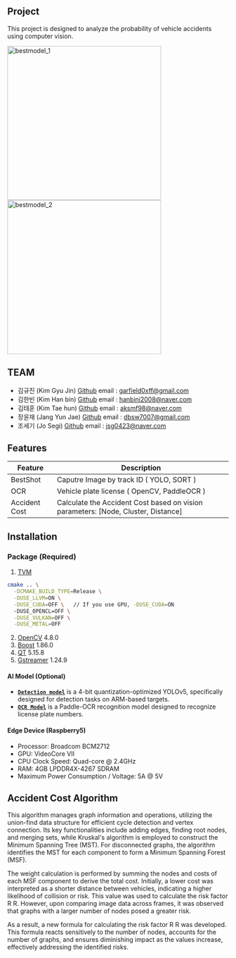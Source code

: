 ## Project
This project is designed to analyze the probability of vehicle accidents using computer vision.

<img src="https://github.com/user-attachments/assets/966650ed-8b8a-49f8-b774-9d16ede31880" alt="bestmodel_1" width="350"/>
<img src="https://github.com/user-attachments/assets/db2de0b1-84d0-42fb-9f37-5815caec8190" alt="bestmodel_2" width="350"/>


## TEAM
- 김규진 (Kim Gyu Jin) [Github](https://github.com/garfield0xff) email : garfield0xff@gmail.com
- 김한빈 (Kim Han bin) [Github](https://github.com/hanbeen00)
email : hanbini2008@naver.com
- 김태훈 (Kim Tae hun) [Github](http://github.com/aksmf98)
email : aksmf98@naver.com
- 장윤재 (Jang Yun Jae) [Github](http://github.com/mealsOrder)
email : dbsw7007@gmail.com
- 조세기 (Jo Segi) [Github](https://github.com/orgs/HV-Tech-Corporation/people/SegiJo)
email : jsg0423@naver.com

## Features
| Feature | Description |
|---------|--------------|
| BestShot |  Caputre Image by track ID ( YOLO, SORT )
| OCR | Vehicle plate license ( OpenCV, PaddleOCR ) |
| Accident Cost | Calculate the Accident Cost based on vision parameters: [Node, Cluster, Distance] |

## Installation

### Package  (Required)

1. [TVM](https://github.com/apache/tvm)
```bash
cmake .. \
  -DCMAKE_BUILD_TYPE=Release \
  -DUSE_LLVM=ON \
  -DUSE_CUDA=OFF \   // If you use GPU, -DUSE_CUDA=ON
  -DUSE_OPENCL=OFF \
  -DUSE_VULKAN=OFF \
  -DUSE_METAL=OFF
```
2. [OpenCV](https://github.com/opencv/opencv) 4.8.0
3. [Boost](https://github.com/boostorg/boost) 1.86.0
4. [QT](https://www.qt.io/ko-kr/) 5.15.8
5. [Gstreamer](https://github.com/GStreamer/gstreamer) 1.24.9 

#### AI Model (Optional)

- **[`Detection model`](/defaults/main/main.yml)** is a 4-bit quantization-optimized YOLOv5, specifically designed for detection tasks on ARM-based targets.
- **[`OCR Model`](/defaults/main/main.yml)** is a Paddle-OCR recognition model designed to recognize license plate numbers.


#### Edge Device (Raspberry5)
- Processor: Broadcom BCM2712 
- GPU: VideoCore VII 
- CPU Clock Speed: Quad-core @ 2.4GHz 
- RAM: 4GB LPDDR4X-4267 SDRAM 
- Maximum Power Consumption / Voltage: 5A @ 5V 


## Accident Cost Algorithm
This algorithm manages graph information and operations, utilizing the union-find data structure for efficient cycle detection and vertex connection. Its key functionalities include adding edges, finding root nodes, and merging sets, while Kruskal's algorithm is employed to construct the Minimum Spanning Tree (MST). For disconnected graphs, the algorithm identifies the MST for each component to form a Minimum Spanning Forest (MSF).

The weight calculation is performed by summing the nodes and costs of each MSF component to derive the total cost. Initially, a lower cost was interpreted as a shorter distance between vehicles, indicating a higher likelihood of collision or risk. This value was used to calculate the risk factor 
R
R. However, upon comparing image data across frames, it was observed that graphs with a larger number of nodes posed a greater risk.

As a result, a new formula for calculating the risk factor 
R
R was developed. This formula reacts sensitively to the number of nodes, accounts for the number of graphs, and ensures diminishing impact as the values increase, effectively addressing the identified risks.


<img src="https://github.com/user-attachments/assets/11513875-55f8-45dc-bdba-14c4b81419d1" alt="">
<img src="https://github.com/user-attachments/assets/6e5e4c5d-fab5-4ea0-b12b-491ea3350b4a" alt="">
<img src="https://github.com/user-attachments/assets/5b2f6719-bfd5-49a6-a031-d3f4c4c4fae3" alt=""><br> 
<img src="https://github.com/user-attachments/assets/edf6e42f-9237-411f-a319-0537622c45f4" alt=""><br>
<img src="https://github.com/user-attachments/assets/32e2b13c-26b6-4c27-bfbd-2f414e2fab15" alt="">






